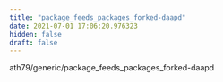 ```yaml
---
title: "package_feeds_packages_forked-daapd"
date: 2021-07-01 17:06:20.976323
hidden: false
draft: false
---
```


ath79/generic/package_feeds_packages_forked-daapd

